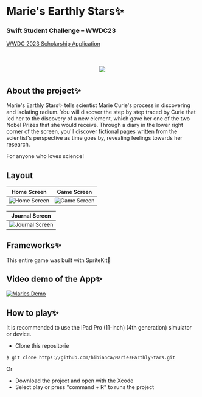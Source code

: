 # Marie's Earthly Stars✨
### Swift Student Challenge – WWDC23

[WWDC 2023 Scholarship Application](https://developer.apple.com/wwdc23/swift-student-challenge/)

<h1 align="center">
    <img src="https://media.discordapp.net/attachments/1113871889497083968/1121519977317531758/Behance_Maries_Earthly_Stars.002.png?width=2024&height=1138">
</h1>

## About the project✨

Marie's Earthly Stars✨ tells scientist Marie Curie's process in discovering and isolating radium. You will discover the step by step traced by Curie that led her to the discovery of a new element, which gave her one of the two Nobel Prizes that she would receive. Through a diary in the lower right corner of the screen, you'll discover fictional pages written from the scientist's perspective as time goes by, revealing feelings towards her research.

For anyone who loves science!

## Layout
Home Screen            |  Game Screen
:-------------------------:|:-------------------------:
<img src="https://media.discordapp.net/attachments/1113871889497083968/1127941042411409458/Sem_Titulo-2.png?width=1518&height=1138" alt="Home Screen" width="450" height="338"> | <img src="https://media.discordapp.net/attachments/1113871889497083968/1127941041899712603/Sem_Titulo-1.png?width=1518&height=1138" alt="Game Screen" width="450" height="338"> 

Journal Screen            |  
:-------------------------:|
<img src="https://media.discordapp.net/attachments/1113871889497083968/1127941042927312987/Sem_Titulo-3.png?width=1518&height=1138" alt="Journal Screen" width="450" height="338"> | <img src="https://github.com/CynaraCosta/NebulaWWDC2023/blob/main/Screenshots/PlanetDetail.png" alt="PlanetDetail" width="487" height="685"> 

## Frameworks✨
This entire game was built with SpriteKit👾

## Video demo of the App✨
[![Maries Demo](https://media.discordapp.net/attachments/1113871889497083968/1129107946794655815/isso.002.png?width=2038&height=736)](https://www.youtube.com/watch?v=fUVV6_EhrMI)

## How to play✨
It is recommended to use the iPad Pro (11-inch) (4th generation) simulator or device.


<ul>
<li>Clone this repositorie</li>
</ul>

```
$ git clone https://github.com/hibianca/MariesEarthlyStars.git
```
 Or
 <ul>
  <li>Download the project and open with the Xcode</li>
  <li>Select play or press "command + R" to runs the project</li>
</ul>
